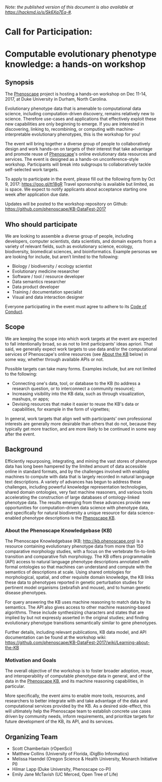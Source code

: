 _Note: the published version of this document is also available at <https://hackmd.io/s/Sk6Xa7Eq-#>._

# Call for Participation:
# Computable evolutionary phenotype knowledge: a hands-on workshop

## Synopsis

The [Phenoscape] project is hosting a hands-on workshop on Dec 11-14, 2017,
at Duke University in Durham, North Carolina.

Evolutionary phenotype data that is amenable to computational data science,
including computation-driven discovery, remains relatively new to science.
Therefore use-cases and applications that effectively exploit these new
capabilities are only beginning to emerge. If you are interested in
discovering, linking to, recombining, or computing with machine-interpretable
evolutionary phenotypes, this is the workshop for you! 

The event will bring together a diverse group of people to collaboratively
design and work hands-on on targets of their interest that take advantage and
promote reuse of [Phenoscape]'s online evolutionary data resources and
services. The event is designed as a hands-on unconference-style workshop.
Participants will break into subgroups to collaboratively tackle self-selected
work targets.

To apply to participate in the event, please fill out the following form
by Oct 9, 2017: <https://goo.gl/tt18gR>
Travel sponsorship is available but limited, as is space. We expect to notify
applicants about acceptance starting one week after application due date.

Updates will be posted to the workshop repository on Github:
<https://github.com/phenoscape/KB-DataFest-2017>

## Who should participate

We are looking to assemble a diverse group of people, including
developers, computer scientists, data scientists, and domain experts from
a variety of relevant fields, such as evolutionary science, ecology,
biodiversity, biomedical sciences, and bioinformatics. Example personas we are
looking for include, but aren’t limited to the following:
* Biology / biodiversity / ecology scientist
* Evolutionary medicine researcher
* Software / tool / resource developer
* Data semantics researcher
* Data product developer
* Training / documentation specialist
* Visual and data interaction designer

Everyone participating in the event must agree to adhere to its [Code of Conduct].

## Scope

We are keeping the scope into which work targets at the event are expected to
fall intentionally broad, so as not to limit participants' ideas apriori.
That said, we generally expect work targets to use data and/or the
computational services of Phenoscape's online resources (see [About the KB]
below) in some way, whether through available APIs or not. 

Possible targets can take many forms. Examples include, but are not limited to
the following:
* Connecting one's data, tool, or database to the KB (to address a research
  question, or to interconnect a community resource);
* Increasing visibility into the KB data, such as through visualization,
  mashups, or apps;
* Devising resources that make it easier to reuse the KB's data or
  capabilities, for example in the form of vignettes;

In general, work targets that align well with participants’ own professional
interests are generally more desirable than others that do not, because they
typically get more traction, and are more likely to be continued in some way
after the event.


## Background

Efficiently repurposing, integrating, and mining the vast stores of phenotype
data has long been hampered by the limited amount of data accessible online
in standard formats, and by the challenges involved with enabling machines to
compute with data that is largely recorded in natural language text
descriptions. A variety of advances has begun to address these challenges,
including powerful knowledge representation technologies, shared domain
ontologies, very fast machine reasoners, and various tools accelerating the
construction of large databases of ontology-linked phenotype data. The results
emerging from these advances provide new opportunities for computation-driven
data science with phenotype data, and specifically for natural biodiversity a
unique resource for data science-enabled phenotype descriptions is the
[Phenoscape KB].

### About the Phenoscape Knowledgebase (KB)

The Phenoscape Knowledgebase (KB; <http://kb.phenoscape.org>) is a resource
containing evolutionary phenotype data from more than 150 comparative
morphology studies, with a focus on the vertebrate fin-to-limb transition and
comparative fish morphology. The KB offers programmable (API) access to natural
language phenotype descriptions annotated with formal ontologies so that
machines can understand and compute with the semantics of descriptions at
scale. Using shared ontologies for morphological, spatial, and other
requisite domain knowledge, the KB links these data to phenotypes reported in
genetic perturbation studies for pertinent model organisms (zebrafish and
mouse), and to human genetic disease phenotypes.

For query answering the KB uses machine reasoning to match data by its
semantics. The API also gives access to other machine reasoning-based
algorithms. These include synthesizing characters and states that are implied
by but not expressly asserted in the original studies; and finding evolutionary
phenotype transitions semantically similar to gene phenotypes.

Further details, including relevant publications, KB data model, and API
documentation can be found at the workshop wiki:
<https://github.com/phenoscape/KB-DataFest-2017/wiki/Learning-about-the-KB>

### Motivation and Goals

The overall objective of the workshop is to foster broader adoption, reuse,
and interoperability of computable phenotype data in general, and of the
data in the [Phenoscape KB], and its machine reasoning capabilities, in
particular.

More specifically, the event aims to enable more tools, resources, and
researchers to better integrate with and take advantage of the data and
computational services provided by the KB. As a desired side-effect, this
will ultimately help the Phenoscape team to establish concrete use cases
driven by community needs, inform requirements, and prioritize targets for
future development of the KB, its API, and its services.


## Organizing Team

* Scott Chamberlain (rOpenSci)
* Matthew Collins (University of Florida, iDigBio Informatics)
* Melissa Haendel (Oregon Science & Health University, Monarch Initiative PI)
* Hilmar Lapp (Duke University, Phenoscape co-PI)
* Emily Jane McTavish (UC Merced, Open Tree of Life)

[Phenoscape]: http://phenoscape.org
[Phenoscape KB]: http://kb.phenoscape.org
[About the KB]: #about-the-phenoscape-knowledgebase-kb
[Code of Conduct]: https://github.com/phenoscape/KB-DataFest-2017/wiki/Code-of-Conduct
